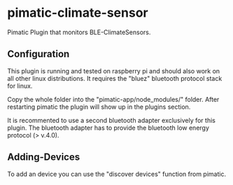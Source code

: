 pimatic-climate-sensor
====================

Pimatic Plugin that monitors BLE-ClimateSensors.

Configuration
-------------
This plugin is running and tested on raspberry pi and should also work on all other linux distributions.
It requires the "bluez" bluetooth protocol stack for linux.

Copy the whole folder into the "pimatic-app/node_modules/" folder.
After restarting pimatic the plugin will show up in the plugins section.

It is recommented to use a second bluetooth adapter exclusively for this plugin.
The bluetooth adapter has to provide the bluetooth low energy protocol (> v.4.0).


Adding-Devices
--------------
To add an device you can use the "discover devices" function from pimatic.